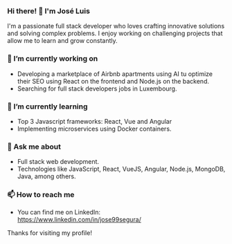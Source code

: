 ### Hi there! 👋 I'm José Luis

I'm a passionate full stack developer who loves crafting innovative solutions and solving complex problems. I enjoy working on challenging projects that allow me to learn and grow constantly.

### 🔭 I’m currently working on

- Developing a marketplace of Airbnb apartments using AI tu optimize their SEO using React on the frontend and Node.js on the backend.
- Searching for full stack developers jobs in Luxembourg.

### 🌱 I’m currently learning

- Top 3 Javascript frameworks: React, Vue and Angular
- Implementing microservices using Docker containers.

### 💬 Ask me about

- Full stack web development.
- Technologies like JavaScript, React, VueJS, Angular, Node.js, MongoDB, Java, among others.

### 📫 How to reach me

- You can find me on LinkedIn: https://www.linkedin.com/in/jose99segura/

Thanks for visiting my profile!
